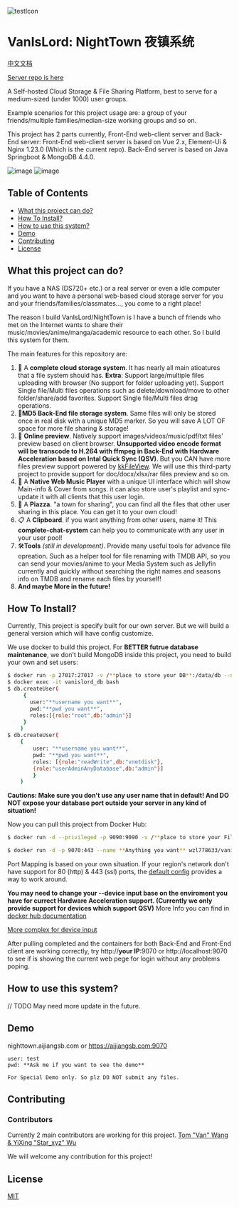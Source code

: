 ![testIcon](https://user-images.githubusercontent.com/55415793/173568881-43b09052-592d-412d-b3c2-e4e7c310cb4e.png)

# VanIsLord: NightTown 夜镇系统

[中文文档](https://github.com/wzl778633/vanIsLord/blob/master/README_cn.md)

[Server repo is here](https://github.com/star-wyx/drive)

A Self-hosted Cloud Storage & File Sharing Platform, best to serve for a medium-sized (under 1000) user groups.

Example scenarios for this project usage are: a group of your friends/multiple families/median-size working groups and so on.

This project has 2 parts currently, Front-End web-client server and Back-End server:
Front-End web-client server is based on Vue 2.x, Element-Ui & Nginx 1.23.0 (Which is the current repo).
Back-End server is based on Java Springboot & MongoDB 4.4.0.

![image](https://user-images.githubusercontent.com/55415793/173569340-9c1efaa2-3329-4129-a4f0-aa33165f1473.png)
![image](https://user-images.githubusercontent.com/55415793/173570282-483bc72d-0d5b-40a7-874b-78e9cf775a20.png)


## Table of Contents

- [What this project can do?](#What-this-project-can-do)
- [How To Install?](#How-To-Install)
- [How to use this system?](#How-to-use-this-system)
- [Demo](#demo)
- [Contributing](#contributing)
- [License](#license)

## What this project can do?

If you have a NAS (DS720+ etc.) or a real server or even a idle computer and you want to have a personal web-based cloud storage server for you and your friends/families/classmates..., you come to a right place!

The reason I build VanIsLord/NightTown is I have a bunch of friends who met on the Internet wants to share their music/movies/anime/manga/academic resource to each other. So I build this system for them. 

The main features for this repository are:

1. 📂 A **complete cloud storage system**. It has nearly all main atioatures that a file system should has. **Extra**: Support large/multiple files uploading with browser (No support for folder uploading yet). Support Single file/Multi files operations such as delete/download/move to other folder/share/add favorites. Support Single file/Multi files drag operations. 
2. 🛫**MD5 Back-End file storage system**. Same files will only be stored once in real disk with a unique MD5 marker. So you will save A LOT OF space for more file sharing & storage!
3. 🎥 **Online preview**. Natively support images/videos/music/pdf/txt files' preview based on client browser. **Unsupported video encode format will be transcode to H.264 with ffmpeg in Back-End with Hardware Acceleration based on Intal Quick Sync (QSV)**. But you CAN have more files preview support powered by [kkFileView](https://github.com/kekingcn/kkFileView). We will use this third-party project to provide support for doc/docx/xlsx/rar files preview and so on.
4. 🎼 A **Native Web Music Player** with a unique UI interface which will show Main-info & Cover from songs. it can also store user's playlist and sync-update it with all clients that this user login.
5. 🌃 A **Piazza**. "a town for sharing", you can find all the files that other user sharing in this place. You can get it to your own cloud!
6. 📋 A **Clipboard**. if you want anything from other users, name it! This **complete-chat-system** can help you to communicate with any user in your user pool!
7. 🛠**Tools** _(still in development)_. Provide many useful tools for advance file opreation. Such as a helper tool for file renaming with TMDB API, so you can send your movies/anime to your Media System such as Jellyfin currently and quickly without searching the right names and seasons info on TMDB and rename each files by yourself!
8. **And maybe More in the future!**

## How To Install?

Currently, This project is specify built for our own server. But we will build a general version which will have config customize. 

We use docker to build this project. For **BETTER futrue database maintenance**, we don't build MongoDB inside this project, you need to build your own and set users:
```sh
$ docker run -p 27017:27017 -v /**place to store your DB**:/data/db --name vanislord_db -d mongo:4.4.0
$ docker exec -it vanislord_db bash
$ db.createUser(
     {
       user:"**username you want**",
       pwd:"**pwd you want**",
       roles:[{role:"root",db:"admin"}]
     }
    )
$ db.createUser( 
    { 
        user: "**username you want**", 
        pwd: "**pwd you want**", 
        roles: [{role:"readWrite",db:"vnetdisk"},
        {role:"userAdminAnyDatabase",db:"admin"}] 
        } 
    ) 
```
**Cautions: Make sure you don't use any user name that in default! And DO NOT expose your database port outside your server in any kind of situation!**

Now you can pull this project from Docker Hub:

```sh
$ docker run -d --privileged -p 9090:9090 -v /**place to store your File system**:/usr/local/netdisk --name **Anything you want** --device /dev/dri:/dev/dri wzl778633/vanislord_server:latest // Back-End Server

$ docker run -d -p 9070:443 --name **Anything you want** wzl778633/vanislord_web:latest //Front-End Web Server
```

Port Mapping is based on your own situation. If your region's network don't have support for 80 (http) & 443 (ssl) ports, the [default config](https://github.com/wzl778633/vanIsLord/blob/master/default.conf) provides a way to work around.

**You may need to change your --device input base on the enviroment you have for currect Hardware Acceleration support. (Currently we only provide support for devices which support QSV)** More Info you can find in [docker hub documentation](https://docs.docker.com/engine/reference/commandline/run/#add-host-device-to-container---device)

[More complex for device input](https://docs.docker.com/storage/storagedriver/device-mapper-driver/)

After pulling completed and the containers for both Back-End and Front-End client are working correctly, try http://**your IP**:9070 or http://localhost:9070 to see if is showing the current web pege for login without any problems poping.

## How to use this system?

// TODO May need more update in the future.

## Demo

nighttown.aijiangsb.com or https://aijiangsb.com:9070

```
user: test
pwd: **Ask me if you want to see the demo**

For Special Demo only. So plz DO NOT submit any files.
```

## Contributing
### Contributors

Currently 2 main contributors are working for this project. 
<a href="https://github.com/wzl778633/vanIsLord/graphs/contributors">
Tom "Van" Wang & YiXing "Star_xyz" Wu
</a>

We will welcome any contribution for this project! 


## License

[MIT](LICENSE)


